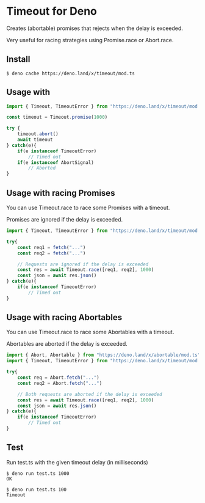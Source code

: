 # Timeout for Deno

Creates (abortable) promises that rejects when the delay is exceeded.

Very useful for racing strategies using Promise.race or Abort.race.

## Install

    $ deno cache https://deno.land/x/timeout/mod.ts

## Usage with 

```typescript
import { Timeout, TimeoutError } from "https://deno.land/x/timeout/mod.ts"

const timeout = Timeout.promise(1000)

try {
    timeout.abort()
    await timeout
} catch(e){
    if(e instanceof TimeoutError)
        // Timed out
    if(e instanceof AbortSignal)
        // Aborted
}
```

## Usage with racing Promises

You can use Timeout.race to race some Promises with a timeout.

Promises are ignored if the delay is exceeded.

```typescript
import { Timeout, TimeoutError } from "https://deno.land/x/timeout/mod.ts"

try{
    const req1 = fetch("...")
    const req2 = fetch("...")

    // Requests are ignored if the delay is exceeded
    const res = await Timeout.race([req1, req2], 1000)
    const json = await res.json()
} catch(e){
    if(e instanceof TimeoutError)
        // Timed out
}
```

## Usage with racing Abortables

You can use Timeout.race to race some Abortables with a timeout.

Abortables are aborted if the delay is exceeded.

```typescript
import { Abort, Abortable } from "https://deno.land/x/abortable/mod.ts"
import { Timeout, TimeoutError } from "https://deno.land/x/timeout/mod.ts"

try{
    const req = Abort.fetch("...")
    const req2 = Abort.fetch("...")

    // Both requests are aborted if the delay is exceeded
    const res = await Timeout.race([req1, req2], 1000)
    const json = await res.json()
} catch(e){
    if(e instanceof TimeoutError)
        // Timed out
}
```

## Test

Run test.ts with the given timeout delay (in milliseconds)

    $ deno run test.ts 1000
    OK

    $ deno run test.ts 100
    Timeout